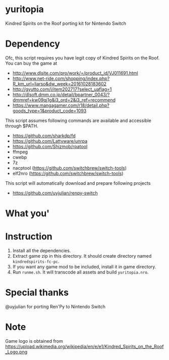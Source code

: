 # yuritopia
Kindred Spirits on the Roof porting kit for Nintendo Switch

# Dependency

Ofc, this script requires you have legit copy of Kindred Spirits on the Roof.
You can buy the game at

* http://www.dlsite.com/pro/work/=/product_id/VJ011691.html
* http://www.net-ride.com/shopping/index.php?R_km_url=liarso&dw_week=20161028183602
* http://gyutto.com/i/item202717?select_uaflag=1
* http://dlsoft.dmm.co.jp/detail/bpartner_0043/?dmmref=kw09qj1g&i3_ord=2&i3_ref=recommend
* https://www.mangagamer.com/r18/detail.php?goods_type=1&product_code=1093

This script assumes following commands are available and accessible through $PATH.

* https://github.com/sharkdp/fd
* https://github.com/Lattyware/unrpa
* https://github.com/Shizmob/rpatool
* ffmpeg
* cwebp
* 7z
* nacptool (https://github.com/switchbrew/switch-tools)
* elf2nro (https://github.com/switchbrew/switch-tools)

This script will automatically download and prepare following projects
* https://github.com/uyjulian/renpy-switch

# What you'

# Instruction

1. Install all the dependencies.
2. Extract game zip in this directory. It should create directory named `kindredspirits-fc-pc`.
3. If you want any game mod to be included, install it in game directory.
4. Run `runme.sh`. It will transcode all assets and build `yuritopia.nro`.

# Special thanks

@uyjulian for porting Ren'Py to Nintendo Switch

# Note

Game logo is obtained from https://upload.wikimedia.org/wikipedia/en/e/e1/Kindred_Spirits_on_the_Roof_Logo.png

